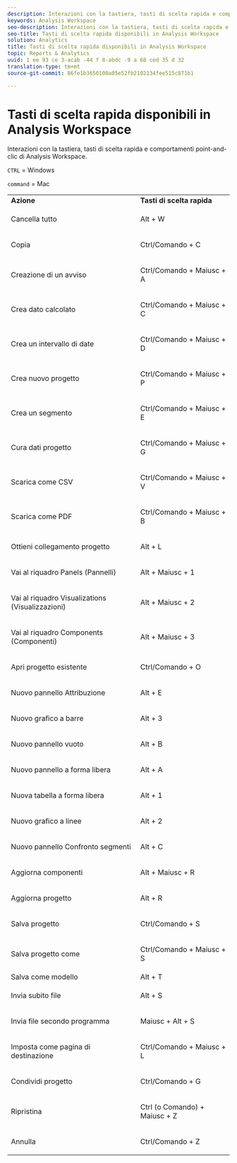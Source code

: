 ```yaml
---
description: Interazioni con la tastiera, tasti di scelta rapida e comportamenti point-and-clic di Analysis Workspace.
keywords: Analysis Workspace
seo-description: Interazioni con la tastiera, tasti di scelta rapida e comportamenti point-and-clic di Analysis Workspace.
seo-title: Tasti di scelta rapida disponibili in Analysis Workspace
solution: Analytics
title: Tasti di scelta rapida disponibili in Analysis Workspace
topic: Reports & Analytics
uuid: 1 ee 93 ce 3-acab -44 f 8-abdc -9 a 68 ced 35 d 32
translation-type: tm+mt
source-git-commit: 86fe1b3650100a05e52fb2102134fee515c871b1

---
```



# Tasti di scelta rapida disponibili in Analysis Workspace

Interazioni con la tastiera, tasti di scelta rapida e comportamenti point-and-clic di Analysis Workspace.

`CTRL` = Windows

`command` = Mac

<table id="table_01F961F4F7E644E682B8A95B44F14FEE"> 
 <tbody> 
  <tr> 
   <td> <b> Azione</b> </td> 
   <td> <b>Tasti di scelta rapida</b> </td> 
  </tr> 
  <tr> 
   <td colname="col1"> <p>Cancella tutto </p> </td> 
   <td colname="col2"> <p>Alt + W </p> </td> 
  </tr> 
  <tr> 
   <td colname="col1"> <p>Copia </p> </td> 
   <td colname="col2"> <p>Ctrl/Comando + C </p> </td> 
  </tr> 
  <tr> 
   <td colname="col1"> <p>Creazione di un avviso </p> </td> 
   <td colname="col2"> <p>Ctrl/Comando + Maiusc + A </p> </td> 
  </tr> 
  <tr> 
   <td> <p> Crea dato calcolato </p> </td> 
   <td> <p> Ctrl/Comando + Maiusc + C </p> </td> 
  </tr> 
  <tr> 
   <td colname="col1"> <p> Crea un intervallo di date </p> </td> 
   <td colname="col2"> <p> Ctrl/Comando + Maiusc + D </p> </td> 
  </tr> 
  <tr> 
   <td colname="col1"> <p> Crea nuovo progetto </p> </td> 
   <td colname="col2"> <p> Ctrl/Comando + Maiusc + P </p> </td> 
  </tr> 
  <tr> 
   <td colname="col1"> <p> Crea un segmento </p> </td> 
   <td colname="col2"> <p> Ctrl/Comando + Maiusc + E </p> </td> 
  </tr> 
  <tr> 
   <td colname="col1"> <p>Cura dati progetto </p> </td> 
   <td colname="col2"> <p>Ctrl/Comando + Maiusc + G </p> </td> 
  </tr> 
  <tr> 
   <td colname="col1"> <p> Scarica come CSV </p> </td> 
   <td colname="col2"> <p>Ctrl/Comando + Maiusc + V </p> </td> 
  </tr> 
  <tr> 
   <td colname="col1"> <p>Scarica come PDF </p> </td> 
   <td colname="col2"> <p>Ctrl/Comando + Maiusc + B </p> </td> 
  </tr> 
  <tr> 
   <td colname="col1"> <p>Ottieni collegamento progetto </p> </td> 
   <td colname="col2"> <p>Alt + L </p> </td> 
  </tr> 
  <tr> 
   <td colname="col1"> <p>Vai al riquadro Panels (Pannelli) </p> </td> 
   <td colname="col2"> <p>Alt + Maiusc + 1 </p> </td> 
  </tr> 
  <tr> 
   <td colname="col1"> <p>Vai al riquadro Visualizations (Visualizzazioni) </p> </td> 
   <td colname="col2"> <p>Alt + Maiusc + 2 </p> </td> 
  </tr> 
  <tr> 
   <td colname="col1"> <p>Vai al riquadro Components (Componenti) </p> </td> 
   <td colname="col2"> <p>Alt + Maiusc + 3 </p> </td> 
  </tr> 
  <tr> 
   <td> <p> Apri progetto esistente </p> </td> 
   <td> <p> Ctrl/Comando + O </p> </td> 
  </tr> 
  <tr> 
   <td colname="col1"> <p>Nuovo pannello Attribuzione </p> </td> 
   <td colname="col2"> <p>Alt + E </p> </td> 
  </tr> 
  <tr> 
   <td colname="col1"> <p>Nuovo grafico a barre </p> </td> 
   <td colname="col2"> <p>Alt + 3 </p> </td> 
  </tr> 
  <tr> 
   <td colname="col1"> <p>Nuovo pannello vuoto </p> </td> 
   <td colname="col2"> <p>Alt + B </p> </td> 
  </tr> 
  <tr> 
   <td colname="col1"> <p>Nuovo pannello a forma libera </p> </td> 
   <td colname="col2"> <p>Alt + A </p> </td> 
  </tr> 
  <tr> 
   <td colname="col1"> <p>Nuova tabella a forma libera </p> </td> 
   <td colname="col2"> <p>Alt + 1 </p> </td> 
  </tr> 
  <tr> 
   <td colname="col1"> <p>Nuovo grafico a linee </p> </td> 
   <td colname="col2"> <p>Alt + 2 </p> </td> 
  </tr> 
  <tr> 
   <td colname="col1"> <p> Nuovo pannello Confronto segmenti </p> </td> 
   <td colname="col2"> <p>Alt + C </p> </td> 
  </tr> 
  <tr> 
   <td colname="col1"> <p>Aggiorna componenti </p> </td> 
   <td colname="col2"> <p>Alt + Maiusc + R </p> </td> 
  </tr> 
  <tr> 
   <td colname="col1"> <p>Aggiorna progetto </p> </td> 
   <td colname="col2"> <p>Alt + R </p> </td> 
  </tr> 
  <tr> 
   <td> <p> Salva progetto </p> </td> 
   <td> <p> Ctrl/Comando + S </p> </td> 
  </tr> 
  <tr> 
   <td> <p> Salva progetto come </p> </td> 
   <td> <p> Ctrl/Comando + Maiusc + S </p> </td> 
  </tr> 
  <tr> 
   <td colname="col1"> Salva come modello </td> 
   <td colname="col2"> Alt + T </td> 
  </tr> 
  <tr> 
   <td colname="col1"> <p>Invia subito file </p> </td> 
   <td colname="col2"> <p>Alt + S </p> </td> 
  </tr> 
  <tr> 
   <td> <p> Invia file secondo programma </p> </td> 
   <td> <p>Maiusc + Alt + S </p> </td> 
  </tr> 
  <tr> 
   <td colname="col1"> <p>Imposta come pagina di destinazione </p> </td> 
   <td colname="col2"> Ctrl/Comando + Maiusc + L </td> 
  </tr> 
  <tr> 
   <td> <p> Condividi progetto </p> </td> 
   <td> <p> Ctrl/Comando + G </p> </td> 
  </tr> 
  <tr> 
   <td colname="col1"> <p>Ripristina </p> </td> 
   <td colname="col2"> <p>Ctrl (o Comando) + Maiusc + Z </p> </td> 
  </tr> 
  <tr> 
   <td> <p>Annulla </p> </td> 
   <td> <p>Ctrl/Comando + Z </p> </td> 
  </tr> 
 </tbody> 
</table>

